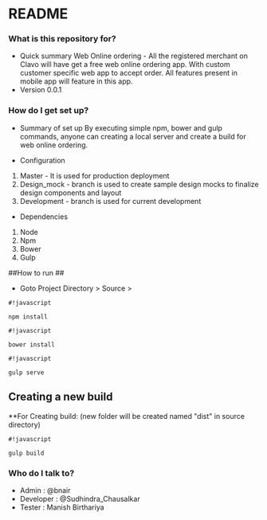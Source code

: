 # README #

### What is this repository for? ###

* Quick summary
Web Online ordering - All the registered merchant on Clavo will have get a free web online ordering app. With custom customer specific web app to accept order.
All features present in mobile app will feature in this app. 
* Version 0.0.1


### How do I get set up? ###

* Summary of set up
By executing simple npm, bower and gulp commands, anyone can creating a local server and create a build for web online ordering. 

* Configuration
1. Master - It is used for production deployment 
2. Design_mock - branch is used to create sample design mocks to finalize design components and layout
2. Development - branch is used for current development 

* Dependencies

1. Node
2. Npm
3. Bower
4. Gulp

##How to run ##

* Goto Project Directory > Source > 
```
#!javascript

npm install
```
```
#!javascript

bower install
```

```
#!javascript

gulp serve
```


## Creating a new build ##

**For Creating build:  (new folder will be created named "dist" in source directory)

```
#!javascript

gulp build
```



### Who do I talk to? ###

* Admin : @bnair 
* Developer : @Sudhindra_Chausalkar 
* Tester : Manish Birthariya
